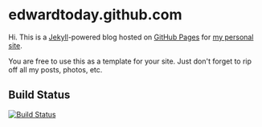 # edwardtoday.github.com

Hi. This is a [Jekyll](http://github.com/mojombo/jekyll)-powered blog hosted on [GitHub Pages](http://pages.github.com/) for [my personal site](http://www.qingpei.me).

You are free to use this as a template for your site. Just don't forget to rip off all my posts, photos, etc.

## Build Status
[![Build Status](https://travis-ci.org/edwardtoday/edwardtoday.github.com.png?branch=master)](https://travis-ci.org/edwardtoday/edwardtoday.github.com)

